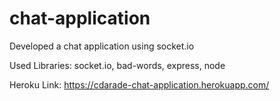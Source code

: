 # chat-application
Developed a chat application using socket.io

Used Libraries: socket.io, bad-words, express, node

Heroku Link: https://cdarade-chat-application.herokuapp.com/
